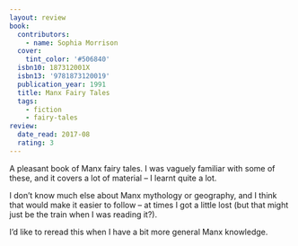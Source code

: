 ```yaml
---
layout: review
book:
  contributors:
    - name: Sophia Morrison
  cover:
    tint_color: '#506840'
  isbn10: 187312001X
  isbn13: '9781873120019'
  publication_year: 1991
  title: Manx Fairy Tales
  tags:
    - fiction
    - fairy-tales
review:
  date_read: 2017-08
  rating: 3
---
```


A pleasant book of Manx fairy tales. I was vaguely familiar with some of these, and it covers a lot of material – I learnt quite a lot.

I don’t know much else about Manx mythology or geography, and I think that would make it easier to follow – at times I got a little lost (but that might just be the train when I was reading it?).

I’d like to reread this when I have a bit more general Manx knowledge.
